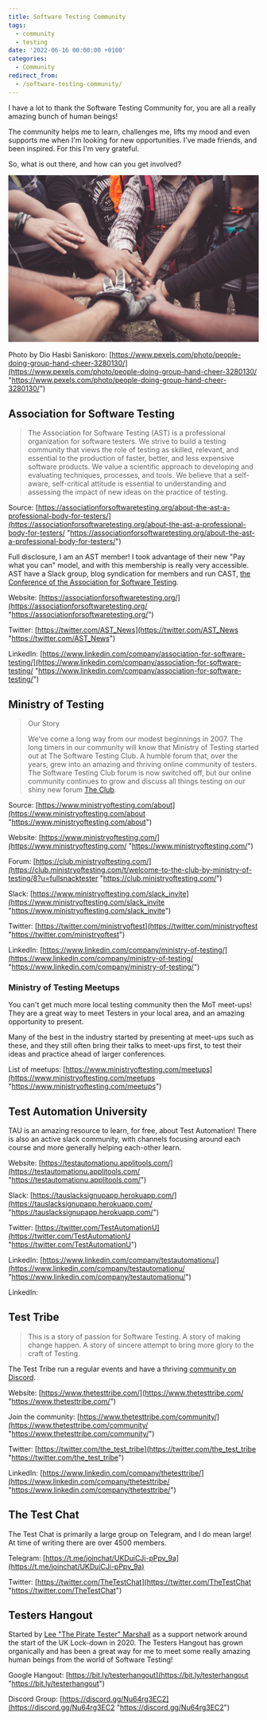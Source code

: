 ```yaml
---
title: Software Testing Community
tags:
  - community
  - testing
date: '2022-06-16 00:00:00 +0100'
categories:
  - Community
redirect_from:
  - /software-testing-community/
---
```


I have a lot to thank the Software Testing Community for, you are all a really amazing bunch of human beings!

The community helps me to learn, challenges me, lifts my mood and even supports me when I'm looking for new opportunities. I've made friends, and been inspired. For this I'm very grateful.

So, what is out there, and how can you get involved?

![](/uploads/pexels-dio-hasbi-saniskoro-3280130.jpg)

Photo by Dio Hasbi Saniskoro: [https://www.pexels.com/photo/people-doing-group-hand-cheer-3280130/](https://www.pexels.com/photo/people-doing-group-hand-cheer-3280130/ "https://www.pexels.com/photo/people-doing-group-hand-cheer-3280130/")

## Association for Software Testing

> The Association for Software Testing (AST) is a professional organization for software testers. We strive to build a testing community that views the role of testing as skilled, relevant, and essential to the production of faster, better, and less expensive software products. We value a scientific approach to developing and evaluating techniques, processes, and tools. We believe that a self-aware, self-critical attitude is essential to understanding and assessing the impact of new ideas on the practice of testing.

Source: [https://associationforsoftwaretesting.org/about-the-ast-a-professional-body-for-testers/](https://associationforsoftwaretesting.org/about-the-ast-a-professional-body-for-testers/ "https://associationforsoftwaretesting.org/about-the-ast-a-professional-body-for-testers/")

Full disclosure, I am an AST member! I took advantage of their new "Pay what you can" model, and with this membership is really very accessible. AST have a Slack group, blog syndication for members and run CAST, [the Conference of the Association for Software Testing](https://associationforsoftwaretesting.org/conference/).

Website: [https://associationforsoftwaretesting.org/](https://associationforsoftwaretesting.org/ "https://associationforsoftwaretesting.org/")

Twitter: [https://twitter.com/AST_News](https://twitter.com/AST_News "https://twitter.com/AST_News")

LinkedIn: [https://www.linkedin.com/company/association-for-software-testing/](https://www.linkedin.com/company/association-for-software-testing/ "https://www.linkedin.com/company/association-for-software-testing/")

## Ministry of Testing

> Our Story
>
> We’ve come a long way from our modest beginnings in 2007. The long timers in our community will know that Ministry of Testing started out at The Software Testing Club. A humble forum that, over the years, grew into an amazing and thriving online community of testers. The Software Testing Club forum is now switched off, but our online community continues to grow and discuss all things testing on our shiny new forum [The Club](https://club.ministryoftesting.com/).

Source: [https://www.ministryoftesting.com/about](https://www.ministryoftesting.com/about "https://www.ministryoftesting.com/about")

Website: [https://www.ministryoftesting.com/](https://www.ministryoftesting.com/ "https://www.ministryoftesting.com/")

Forum: [https://club.ministryoftesting.com/](https://club.ministryoftesting.com/t/welcome-to-the-club-by-ministry-of-testing/8?u=fullsnacktester "https://club.ministryoftesting.com/")

Slack: [https://www.ministryoftesting.com/slack_invite](https://www.ministryoftesting.com/slack_invite "https://www.ministryoftesting.com/slack_invite")

Twitter: [https://twitter.com/ministryoftest](https://twitter.com/ministryoftest "https://twitter.com/ministryoftest")

LinkedIn: [https://www.linkedin.com/company/ministry-of-testing/](https://www.linkedin.com/company/ministry-of-testing/ "https://www.linkedin.com/company/ministry-of-testing/")

### Ministry of Testing Meetups

You can't get much more local testing community then the MoT meet-ups! They are a great way to meet Testers in your local area, and an amazing opportunity to present.

Many of the best in the industry started by presenting at meet-ups such as these, and they still often bring their talks to meet-ups first, to test their ideas and practice ahead of larger conferences.

List of meetups: [https://www.ministryoftesting.com/meetups](https://www.ministryoftesting.com/meetups "https://www.ministryoftesting.com/meetups")

## Test Automation University

TAU is an amazing resource to learn, for free, about Test Automation! There is also an active slack community, with channels focusing around each course and more generally helping each-other learn.

Website: [https://testautomationu.applitools.com/](https://testautomationu.applitools.com/ "https://testautomationu.applitools.com/")

Slack: [https://tauslacksignupapp.herokuapp.com/](https://tauslacksignupapp.herokuapp.com/ "https://tauslacksignupapp.herokuapp.com/")

Twitter: [https://twitter.com/TestAutomationU](https://twitter.com/TestAutomationU "https://twitter.com/TestAutomationU")

LinkedIn: [https://www.linkedin.com/company/testautomationu/](https://www.linkedin.com/company/testautomationu/ "https://www.linkedin.com/company/testautomationu/")

LinkedIn:

## Test Tribe

> This is a story of passion for Software Testing. A story of making change happen. A story of sincere attempt to bring more glory to the craft of Testing.

The Test Tribe run a regular events and have a thriving [community on Discord](https://discord.gg/4qcSKMjVhY).

Website: [https://www.thetesttribe.com/](https://www.thetesttribe.com/ "https://www.thetesttribe.com/")

Join the community: [https://www.thetesttribe.com/community/](https://www.thetesttribe.com/community/ "https://www.thetesttribe.com/community/")

Twitter: [https://twitter.com/the_test_tribe](https://twitter.com/the_test_tribe "https://twitter.com/the_test_tribe")

LinkedIn: [https://www.linkedin.com/company/thetesttribe/](https://www.linkedin.com/company/thetesttribe/ "https://www.linkedin.com/company/thetesttribe/")

## The Test Chat

The Test Chat is primarily a large group on Telegram, and I do mean large! At time of writing there are over 4500 members.

Telegram: [https://t.me/joinchat/UKDuiCJi-pPpv_9a](https://t.me/joinchat/UKDuiCJi-pPpv_9a)

Twitter: [https://twitter.com/TheTestChat](https://twitter.com/TheTestChat "https://twitter.com/TheTestChat")

## Testers Hangout

Started by [Lee "The Pirate Tester" Marshall](https://twitter.com/ThePirateTester) as a support network around the start of the UK Lock-down in 2020. The Testers Hangout has grown organically and has been a great way for me to meet some really amazing human beings from the world of Software Testing!

Google Hangout: [https://bit.ly/testerhangout](https://bit.ly/testerhangout "https://bit.ly/testerhangout")

Discord Group: [https://discord.gg/Nu64rg3EC2](https://discord.gg/Nu64rg3EC2 "https://discord.gg/Nu64rg3EC2")
